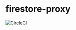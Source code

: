 # firestore-proxy
[![CircleCI](https://circleci.com/gh/trendev/firestore-proxy.svg?style=svg&circle-token=36c750413303a0ecf03c96a1ed76018df7a7516a)](https://circleci.com/gh/trendev/firestore-proxy)
